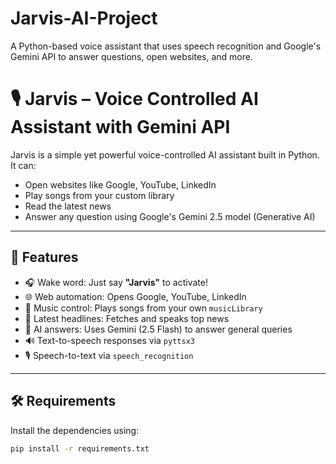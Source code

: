 # Jarvis-AI-Project
A Python-based voice assistant that uses speech recognition and Google's Gemini API to answer questions, open websites, and more.



# 🎙️ Jarvis – Voice Controlled AI Assistant with Gemini API

Jarvis is a simple yet powerful voice-controlled AI assistant built in Python. It can:

- Open websites like Google, YouTube, LinkedIn  
- Play songs from your custom library  
- Read the latest news  
- Answer any question using Google's Gemini 2.5 model (Generative AI)

---

## 🚀 Features

- 🎧 Wake word: Just say **"Jarvis"** to activate!
- 🌐 Web automation: Opens Google, YouTube, LinkedIn
- 🎵 Music control: Plays songs from your own `musicLibrary`
- 📰 Latest headlines: Fetches and speaks top news
- 🧠 AI answers: Uses Gemini (2.5 Flash) to answer general queries
- 🔊 Text-to-speech responses via `pyttsx3`
- 🎙️ Speech-to-text via `speech_recognition`

---

## 🛠️ Requirements

Install the dependencies using:

```bash
pip install -r requirements.txt
